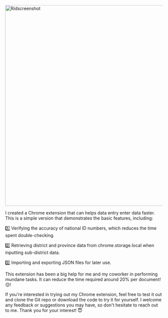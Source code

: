 <img width="642" alt="Ridscreenshot" src="https://user-images.githubusercontent.com/113647599/234906744-b41a5a35-674b-4d01-b73d-71e1fbf877b8.png">


I created a Chrome extension that can helps data entry enter data faster. This is a simple version that demonstrates the basic features, including:

1️⃣ Verifying the accuracy of national ID numbers, which reduces the time spent double-checking.

2️⃣ Retrieving district and province data from chrome.storage.local when inputting sub-district data.

3️⃣ Importing and exporting JSON files for later use.

This extension has been a big help for me and my coworker in performing mundane tasks. It can reduce the time required around 20% per document! 😊!

If you're interested in trying out my Chrome extension, feel free to test it out and clone the Git repo or download the code to try it for yourself.
I welcome any feedback or suggestions you may have, so don't hesitate to reach out to me. Thank you for your interest! 😇

